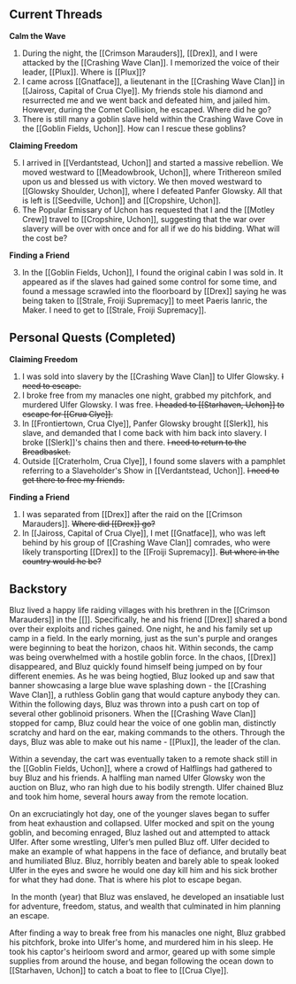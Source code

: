 ## Current Threads

**Calm the Wave**

1. During the night, the [[Crimson Marauders]], [[Drex]], and I were attacked by the [[Crashing Wave Clan]]. I memorized the voice of their leader, [[Plux]]. Where is [[Plux]]?
 2. I came across [[Gnatface]], a lieutenant in the [[Crashing Wave Clan]] in [[Jaiross, Capital of Crua Clye]]. My friends stole his diamond and resurrected me and we went back and defeated him, and jailed him. However, during the Comet Collision, he escaped. Where did he go?
 3. There is still many a goblin slave held within the Crashing Wave Cove in the [[Goblin Fields, Uchon]]. How can I rescue these goblins?

**Claiming Freedom**

5. I arrived in [[Verdantstead, Uchon]] and started a massive rebellion. We moved westward to [[Meadowbrook, Uchon]], where Trithereon smiled upon us and blessed us with victory. We then moved westward to [[Glowsky Shoulder, Uchon]], where I defeated Panfer Glowsky. All that is left is [[Seedville, Uchon]] and [[Cropshire, Uchon]].
6. The Popular Emissary of Uchon has requested that I and the [[Motley Crew]] travel to [[Cropshire, Uchon]], suggesting that the war over slavery will be over with once and for all if we do his bidding. What will the cost be?

**Finding a Friend**

3. In the [[Goblin Fields, Uchon]], I found the original cabin I was sold in. It appeared as if the slaves had gained some control for some time, and found a message scrawled into the floorboard by [[Drex]] saying he was being taken to [[Strale, Froiji Supremacy]] to meet Paeris Ianric, the Maker. I need to get to [[Strale, Froiji Supremacy]].

## Personal Quests (Completed)

**Claiming Freedom**

1. I was sold into slavery by the [[Crashing Wave Clan]] to Ulfer Glowsky. ~~I need to escape.~~
2. I broke free from my manacles one night, grabbed my pitchfork, and murdered Ulfer Glowsky. I was free. ~~I headed to [[Starhaven, Uchon]] to escape for [[Crua Clye]].~~
3. In [[Frontiertown, Crua Clye]], Panfer Glowsky brought [[Slerk]], his slave, and demanded that I come back with him back into slavery. I broke [[Slerk]]'s chains then and there. ~~I need to return to the Breadbasket.~~
4. Outside [[Craterholm, Crua Clye]], I found some slavers with a pamphlet referring to a Slaveholder's Show in [[Verdantstead, Uchon]]. ~~I need to get there to free my friends.~~

**Finding a Friend**

1. I was separated from [[Drex]] after the raid on the [[Crimson Marauders]]. ~~Where did [[Drex]] go?~~
2. In [[Jaiross, Capital of Crua Clye]], I met [[Gnatface]], who was left behind by his group of [[Crashing Wave Clan]] comrades, who were likely transporting [[Drex]] to the [[Froiji Supremacy]]. ~~But where in the country would he be?~~

## Backstory

Bluz lived a happy life raiding villages with his brethren in the [[Crimson Marauders]] in the [[]]. Specifically, he and his friend [[Drex]] shared a bond over their exploits and riches gained. One night, he and his family set up camp in a field. In the early morning, just as the sun's purple and oranges were beginning to beat the horizon, chaos hit. Within seconds, the camp was being overwhelmed with a hostile goblin force. In the chaos, [[Drex]] disappeared, and Bluz quickly found himself being jumped on by four different enemies. As he was being hogtied, Bluz looked up and saw that banner showcasing a large blue wave splashing down - the [[Crashing Wave Clan]], a ruthless Goblin gang that would capture anybody they can. Within the following days, Bluz was thrown into a push cart on top of several other goblinoid prisoners. When the [[Crashing Wave Clan]] stopped for camp, Bluz could hear the voice of one goblin man, distinctly scratchy and hard on the ear, making commands to the others. Through the days, Bluz was able to make out his name - [[Plux]], the leader of the clan. 

Within a sevenday, the cart was eventually taken to a remote shack still in the [[Goblin Fields, Uchon]], where a crowd of Halflings had gathered to buy Bluz and his friends. A halfling man named Ulfer Glowsky won the auction on Bluz, who ran high due to his bodily strength. Ulfer chained Bluz and took him home, several hours away from the remote location. 

On an excruciatingly hot day, one of the younger slaves began to suffer from heat exhaustion and collapsed. Ulfer mocked and spit on the young goblin, and becoming enraged, Bluz lashed out and attempted to attack Ulfer. After some wrestling, Ulfer’s men pulled Bluz off. Ulfer decided to make an example of what happens in the face of defiance, and brutally beat and humiliated Bluz. Bluz, horribly beaten and barely able to speak looked Ulfer in the eyes and swore he would one day kill him and his sick brother for what they had done. That is where his plot to escape began. 

 In the month (year) that Bluz was enslaved, he developed an insatiable lust for adventure, freedom, status, and wealth that culminated in him planning an escape.  

After finding a way to break free from his manacles one night, Bluz grabbed his pitchfork, broke into Ulfer's home, and murdered him in his sleep. He took his captor's heirloom sword and armor, geared up with some simple supplies from around the house, and began following the ocean down to [[Starhaven, Uchon]] to catch a boat to flee to [[Crua Clye]].
